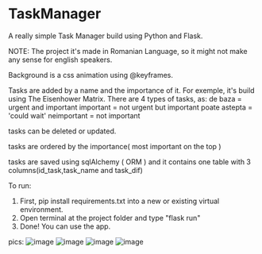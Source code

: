 # TaskManager
A really simple Task Manager build using Python and Flask.

NOTE: The project it's made in Romanian Language, so it might not make any sense for english speakers.


Background is a css animation using @keyframes.

Tasks are added by a name and the importance of it. For exemple, it's build using The Eisenhower Matrix.
There are 4 types of tasks, as:
de baza = urgent and important
important = not urgent but important
poate astepta = 'could wait'
neimportant = not important

tasks can be deleted or updated.

tasks are ordered by the importance( most important on the top )

tasks are saved using sqlAlchemy ( ORM ) and it contains one table with 3 columns(id_task,task_name and task_dif)

To run:
1. First, pip install requirements.txt into a new or existing virtual environment.
2. Open terminal at the project folder and type "flask run"
3. Done! You can use the app.

pics:
![image](https://user-images.githubusercontent.com/73346539/190203093-f43441cd-a06c-4752-9e18-7949baafe50b.png)
![image](https://user-images.githubusercontent.com/73346539/190203121-a1e66acb-80de-4471-9206-7c113922480b.png)
![image](https://user-images.githubusercontent.com/73346539/190203214-40147204-7ade-468c-8753-caa82cd3b794.png)
![image](https://user-images.githubusercontent.com/73346539/190203246-39b92b13-be62-41bf-9adc-c813b337621c.png)
